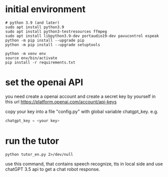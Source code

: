 
# initial environment
```shell
# python 3.9 (and later)
sudo apt install python3.9
sudo apt install python3-testresources ffmpeg
sudo apt install libpython3.9-dev portaudio19-dev pavucontrol espeak
python -m pip install --upgrade pip
python -m pip install --upgrade setuptools

python -m venv env
source env/bin/activate
pip install -r requirements.txt
```
# set the openai API
you need create a openai account and create a secret key by yourself in this url
https://platform.openai.com/account/api-keys

copy your key into a file "config.py" with global variable chatgpt_key.
e.g.
```python
chatgpt_key = <your key>
```

# run the tutor
```shell
python tutor_en.py 2>/dev/null
```
use this command, that contains speech recognize, tts in local side and use chatGPT 3.5 api to get a chat robot response.
